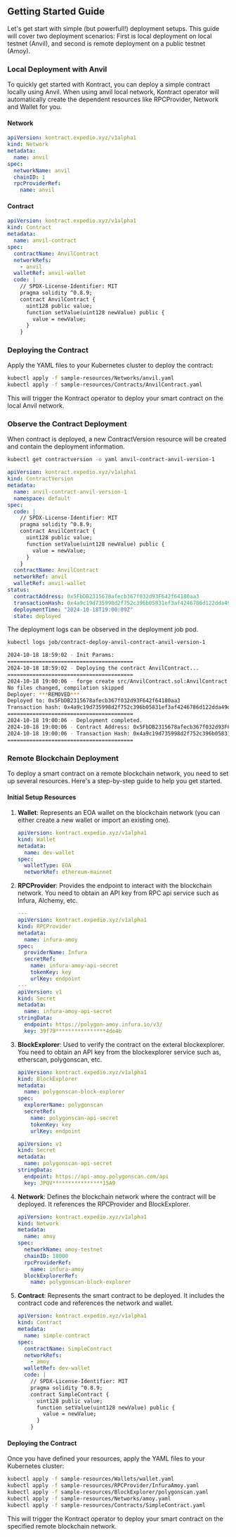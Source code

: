 ## Getting Started Guide

Let's get start with simple (but powerfull!) deployment setups.
This guide will cover two deployment scenarios: First is local deployment on local testnet (Anvil), and second is remote deployment on a public testnet (Amoy).

### Local Deployment with Anvil

To quickly get started with Kontract, you can deploy a simple contract locally using Anvil. When using anvil local network, Kontract operator will automatically create the dependent resources like RPCProvider, Network and Wallet for you.

#### Network

```yaml
apiVersion: kontract.expedio.xyz/v1alpha1
kind: Network
metadata:
  name: anvil
spec:
  networkName: anvil
  chainID: 1
  rpcProviderRef:
    name: anvil
```

#### Contract

```yaml
apiVersion: kontract.expedio.xyz/v1alpha1
kind: Contract
metadata:
  name: anvil-contract
spec:
  contractName: AnvilContract
  networkRefs:
    - anvil
  walletRef: anvil-wallet
  code: |
    // SPDX-License-Identifier: MIT
    pragma solidity ^0.8.9;
    contract AnvilContract {
      uint128 public value;
      function setValue(uint128 newValue) public {
        value = newValue;
      }
    }
```

### Deploying the Contract

Apply the YAML files to your Kubernetes cluster to deploy the contract:

```bash
kubectl apply -f sample-resources/Networks/anvil.yaml
kubectl apply -f sample-resources/Contracts/AnvilContract.yaml
```

This will trigger the Kontract operator to deploy your smart contract on the local Anvil network.

### Observe the Contract Deployment

When contract is deployed, a new ContractVersion resource will be created and contain the deployment information.

```bash
kubectl get contractversion -o yaml anvil-contract-anvil-version-1
```

```yaml
apiVersion: kontract.expedio.xyz/v1alpha1
kind: ContractVersion
metadata:
  name: anvil-contract-anvil-version-1
  namespace: default
spec:
  code: |
    // SPDX-License-Identifier: MIT
    pragma solidity ^0.8.9;
    contract AnvilContract {
      uint128 public value;
      function setValue(uint128 newValue) public {
        value = newValue;
      }
    }
  contractName: AnvilContract
  networkRef: anvil
  walletRef: anvil-wallet
status:
  contractAddress: 0x5FbDB2315678afecb367f032d93F642f64180aa3
  transactionHash: 0x4a9c19d735998d2f752c396b05831ef3af4246786d122dda49d8f8389757ed85
  deploymentTime: "2024-10-18T19:00:09Z"
  state: deployed
```

The deployment logs can be observed in the deployment job pod.

```bash
kubectl logs job/contract-deploy-anvil-contract-anvil-version-1
```

```bash
2024-10-18 18:59:02 - Init Params:
========================================
2024-10-18 18:59:02 - Deploying the contract AnvilContract...
========================================
2024-10-18 19:00:06 - forge create src/AnvilContract.sol:AnvilContract --rpc-url http://anvil-service.default.svc.cluster.local:8545 --private-key ************
No files changed, compilation skipped
Deployer: ***REMOVED***
Deployed to: 0x5FbDB2315678afecb367f032d93F642f64180aa3
Transaction hash: 0x4a9c19d735998d2f752c396b05831ef3af4246786d122dda49d8f8389757ed85
========================================
2024-10-18 19:00:06 - Deployment completed.
2024-10-18 19:00:06 - Contract Address: 0x5FbDB2315678afecb367f032d93F642f64180aa3
2024-10-18 19:00:06 - Transaction Hash: 0x4a9c19d735998d2f752c396b05831ef3af4246786d122dda49d8f8389757ed85
========================================
```

### Remote Blockchain Deployment

To deploy a smart contract on a remote blockchain network, you need to set up several resources. Here's a step-by-step guide to help you get started.

#### Initial Setup Resources

1. **Wallet**: Represents an EOA wallet on the blockchain network (you can either create a new wallet or import an existing one).

   ```yaml
   apiVersion: kontract.expedio.xyz/v1alpha1
   kind: Wallet
   metadata:
     name: dev-wallet
   spec:
     walletType: EOA
     networkRef: ethereum-mainnet
   ```

2. **RPCProvider**: Provides the endpoint to interact with the blockchain network. You need to obtain an API key from RPC api service such as Infura, Alchemy, etc.

   ```yaml
   ---
   apiVersion: kontract.expedio.xyz/v1alpha1
   kind: RPCProvider
   metadata:
     name: infura-amoy
   spec:
     providerName: Infura
     secretRef:
       name: infura-amoy-api-secret
       tokenKey: key
       urlKey: endpoint
   ---
   apiVersion: v1
   kind: Secret
   metadata:
     name: infura-amoy-api-secret
   stringData:
     endpoint: https://polygon-amoy.infura.io/v3/
     key: 39f79****************4de4b
   ```

3. **BlockExplorer**: Used to verify the contract on the exteral blockexplorer. You need to obtain an API key from the blockexplorer service such as, etherscan, polygonscan, etc.

   ```yaml
   apiVersion: kontract.expedio.xyz/v1alpha1
   kind: BlockExplorer
   metadata:
     name: polygonscan-block-explorer
   spec:
     explorerName: polygonscan
     secretRef:
       name: polygonscan-api-secret
       tokenKey: key
       urlKey: endpoint
   ```

   ```yaml
   apiVersion: v1
   kind: Secret
   metadata:
     name: polygonscan-api-secret
   stringData:
     endpoint: https://api-amoy.polygonscan.com/api
     key: JPQV****************15A9
   ```

4. **Network**: Defines the blockchain network where the contract will be deployed. It references the RPCProvider and BlockExplorer.

   ```yaml
   apiVersion: kontract.expedio.xyz/v1alpha1
   kind: Network
   metadata:
     name: amoy
   spec:
     networkName: amoy-testnet
     chainID: 18000
     rpcProviderRef:
       name: infura-amoy
     blockExplorerRef:
       name: polygonscan-block-explorer
   ```

5. **Contract**: Represents the smart contract to be deployed. It includes the contract code and references the network and wallet.

   ```yaml
   apiVersion: kontract.expedio.xyz/v1alpha1
   kind: Contract
   metadata:
     name: simple-contract
   spec:
     contractName: SimpleContract
     networkRefs:
       - amoy
     walletRef: dev-wallet
     code: |
       // SPDX-License-Identifier: MIT
       pragma solidity ^0.8.9;
       contract SimpleContract {
         uint128 public value;
         function setValue(uint128 newValue) public {
           value = newValue;
         }
       }
   ```

#### Deploying the Contract

Once you have defined your resources, apply the YAML files to your Kubernetes cluster:

```bash
kubectl apply -f sample-resources/Wallets/wallet.yaml
kubectl apply -f sample-resources/RPCProvider/InfuraAmoy.yaml
kubectl apply -f sample-resources/BlockExplorer/polygonscan.yaml
kubectl apply -f sample-resources/Networks/amoy.yaml
kubectl apply -f sample-resources/Contracts/SimpleContract.yaml
```

This will trigger the Kontract operator to deploy your smart contract on the specified remote blockchain network.

